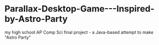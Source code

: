 # Parallax-Desktop-Game---Inspired-by-Astro-Party
my high school AP Comp Sci final project - a Java-based attempt to make "Astro Party"
